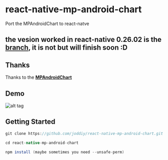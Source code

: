 # react-native-mp-android-chart
Port the MPAndroidChart to react-natve

## the vesion worked in react-native 0.26.02 is the [branch](https://github.com/joddiy/react-native-mp-android-chart/tree/version_in_rn_0.26.2), it is not but will finish soon :D 

Thanks
-----
Thanks to the  [**MPAndroidChart**](https://github.com/PhilJay/MPAndroidChart)

Demo
-----
![alt tag](https://github.com/joddiy/react-native-mp-android-chart/blob/master/screenshots/1.png)


Getting Started
-----
 ```gradle
git clone https://github.com/joddiy/react-native-mp-android-chart.git

cd react-native-mp-android-chart

npm install (maybe sometimes you need --unsafe-perm)
```



